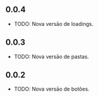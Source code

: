 ## 0.0.4

* TODO: Nova versāo de loadings.

## 0.0.3

* TODO: Nova versāo de pastas.

## 0.0.2

* TODO: Nova versāo de botões.